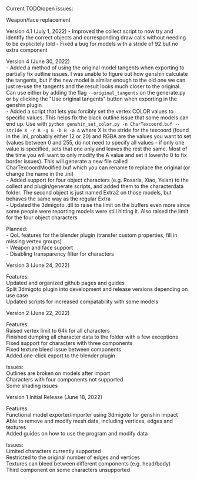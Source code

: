 Current TODO/open issues:  

Weapon/face replacement  

Version 4.1 (July 1, 2022)
	- Improved the collect script to now try and identify the correct objects and corresponding draw calls without needing to be explicitely told
	- Fixed a bug for models with a stride of 92 but no extra component

Version 4 (June 30, 2022)  
	- Added a method of using the original model tangents when exporting to partially fix outline issues. I was unable to figure out how genshin calculate the tangents, but if the new model is similar enough to the old one we can just re-use the tangents and the result looks much closer to the original. Can use either by adding the flag `--original_tangents` on the generate.py or by clicking the "Use original tangents" button when exporting in the genshin plugin  
	- Added a script that lets you forcibly set the vertex COLOR values to specific values. This helps fix the black outline issue that some models can end up. Use with `python genshin_set_color.py -n CharTexcoord.buf --stride X -r R -g G -b B -a A` where X is the stride for the texcoord (found in the .ini, probably either 12 or 20) and RGBA are the values you want to set (values between 0 and 255, do not need to specify all values - if only one value is specified, sets that one only and leaves the rest the same. Most of the time you will want to only modify the A value and set it lower/to 0 to fix border issues). This will generate a new file called   CharTexcoordModified.buf which you can rename to replace the original (or change the name in the .ini)  
	- Added support for four object characters (e.g. Rosaria, Xiao, Yelan) to the collect and plugin/generate scripts, and added them to the characterdata folder. The second object is just named Extra2 on those models, but behaves the same way as the regular Extra  
	- Updated the 3dmigoto .dll to raise the limit on the buffers even more since some people were reporting models were still hitting it. Also raised the limit for the four object characters  

Planned:  
	- QoL features for the blender plugin (transfer custom properties, fill in missing vertex groups)  
	- Weapon and face support  
	- Disabling transparency filter for characters  

Version 3 (June 24, 2022)

Features:  
Updated and organized github pages and guides  
Split 3dmigoto plugin into development and release versions depending on use case  
Updated scripts for increased compatability with some models  


Version 2 (June 22, 2022)

Features:  
Raised vertex limit to 64k for all characters  
Finished dumping all character data to the folder with a few exceptions  
Fixed support for characters with three components  
Fixed texture bleed issue between components  
Added one-click export to the blender plugin  

Issues:  
Outlines are broken on models after import  
Characters with four components not supported  
Some shading issues  


Version 1 Initial Release (June 18, 2022)

Features:  
Functional model exporter/importer using 3dmigoto for genshin impact  
Able to remove and modify mesh data, including vertices, edges and textures  
Added guides on how to use the program and modify data  

Issues:  
Limited characters currently supported  
Restricted to the original number of edges and vertices  
Textures can bleed between different components (e.g. head/body)  
Third component on some characters unsupported   
